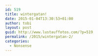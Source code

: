 ```yaml
---
id: 519
title: wintergatan!
date: 2015-01-04T13:30:53+01:00
author: tobi
layout: post
guid: http://www.lustauffotos.com/?p=519
permalink: /2015/wintergatan-2/
categories:
  - Nonsense
---
```

